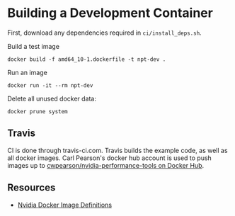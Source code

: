 # Building a Development Container

First, download any dependencies required in `ci/install_deps.sh`.

Build a test image
```
docker build -f amd64_10-1.dockerfile -t npt-dev .
```

Run an image
```
docker run -it --rm npt-dev
```

Delete all unused docker data:
```
docker prune system
```

## Travis

CI is done through travis-ci.com.
Travis builds the example code, as well as all docker images.
Carl Pearson's docker hub account is used to push images up to [cwpearson/nvidia-performance-tools on Docker Hub](https://hub.docker.com/repository/docker/cwpearson/nvidia-performance-tools).

## Resources

* [Nvidia Docker Image Definitions](https://gitlab.com/nvidia/container-images/cuda/)